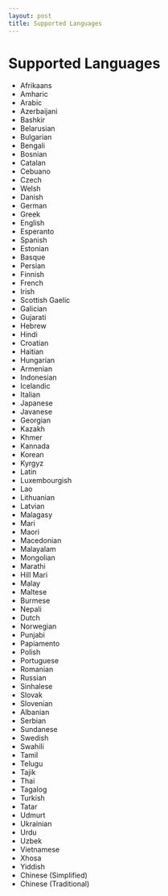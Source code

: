 ```yaml
---
layout: post
title: Supported Languages
---
```


# Supported Languages

- Afrikaans
- Amharic
- Arabic
- Azerbaijani
- Bashkir
- Belarusian
- Bulgarian
- Bengali
- Bosnian
- Catalan
- Cebuano
- Czech
- Welsh
- Danish
- German
- Greek
- English
- Esperanto
- Spanish
- Estonian
- Basque
- Persian
- Finnish
- French
- Irish
- Scottish Gaelic
- Galician
- Gujarati
- Hebrew
- Hindi
- Croatian
- Haitian
- Hungarian
- Armenian
- Indonesian
- Icelandic
- Italian
- Japanese
- Javanese
- Georgian
- Kazakh
- Khmer
- Kannada
- Korean
- Kyrgyz
- Latin
- Luxembourgish
- Lao
- Lithuanian
- Latvian
- Malagasy
- Mari
- Maori
- Macedonian
- Malayalam
- Mongolian
- Marathi
- Hill Mari
- Malay
- Maltese
- Burmese
- Nepali
- Dutch
- Norwegian
- Punjabi
- Papiamento
- Polish
- Portuguese
- Romanian
- Russian
- Sinhalese
- Slovak
- Slovenian
- Albanian
- Serbian
- Sundanese
- Swedish
- Swahili
- Tamil
- Telugu
- Tajik
- Thai
- Tagalog
- Turkish
- Tatar
- Udmurt
- Ukrainian
- Urdu
- Uzbek
- Vietnamese
- Xhosa
- Yiddish
- Chinese (Simplified)
- Chinese (Traditional)